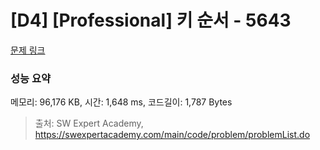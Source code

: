 # [D4] [Professional] 키 순서 - 5643 

[문제 링크](https://swexpertacademy.com/main/code/problem/problemDetail.do?contestProbId=AWXQsLWKd5cDFAUo) 

### 성능 요약

메모리: 96,176 KB, 시간: 1,648 ms, 코드길이: 1,787 Bytes



> 출처: SW Expert Academy, https://swexpertacademy.com/main/code/problem/problemList.do